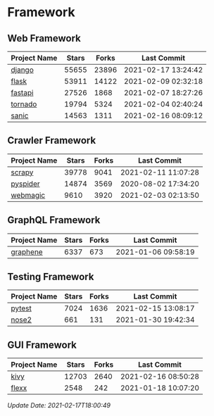 # Framework

## Web Framework
| Project Name | Stars | Forks | Last Commit |
| ------------ | ----- | ----- | ----------- |
| [django](https://github.com/django/django) | 55655 | 23896 | 2021-02-17 13:24:42 |
| [flask](https://github.com/pallets/flask) | 53911 | 14122 | 2021-02-09 02:32:18 |
| [fastapi](https://github.com/tiangolo/fastapi) | 27526 | 1868 | 2021-02-07 18:27:26 |
| [tornado](https://github.com/tornadoweb/tornado) | 19794 | 5324 | 2021-02-04 02:40:24 |
| [sanic](https://github.com/sanic-org/sanic) | 14563 | 1311 | 2021-02-16 08:09:12 |

## Crawler Framework
| Project Name | Stars | Forks | Last Commit |
| ------------ | ----- | ----- | ----------- |
| [scrapy](https://github.com/scrapy/scrapy) | 39778 | 9041 | 2021-02-11 11:07:28 |
| [pyspider](https://github.com/binux/pyspider) | 14874 | 3569 | 2020-08-02 17:34:20 |
| [webmagic](https://github.com/code4craft/webmagic) | 9610 | 3920 | 2021-02-03 02:13:50 |

## GraphQL Framework
| Project Name | Stars | Forks | Last Commit |
| ------------ | ----- | ----- | ----------- |
| [graphene](https://github.com/graphql-python/graphene) | 6337 | 673 | 2021-01-06 09:58:19 |

## Testing Framework
| Project Name | Stars | Forks | Last Commit |
| ------------ | ----- | ----- | ----------- |
| [pytest](https://github.com/pytest-dev/pytest) | 7024 | 1636 | 2021-02-15 13:08:17 |
| [nose2](https://github.com/nose-devs/nose2) | 661 | 131 | 2021-01-30 19:42:34 |

## GUI Framework
| Project Name | Stars | Forks | Last Commit |
| ------------ | ----- | ----- | ----------- |
| [kivy](https://github.com/kivy/kivy) | 12703 | 2640 | 2021-02-16 08:50:28 |
| [flexx](https://github.com/flexxui/flexx) | 2548 | 242 | 2021-01-18 10:07:20 |

*Update Date: 2021-02-17T18:00:49*